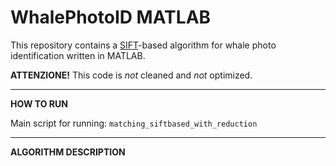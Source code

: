 WhalePhotoID MATLAB
===================

This repository contains a [SIFT](http://www.vlfeat.org/overview/sift.html)-based algorithm for whale photo identification written in MATLAB. 

**ATTENZIONE!** This code is *not* cleaned and *not* optimized.

---

**HOW TO RUN**

Main script for running: `matching_siftbased_with_reduction`

---

**ALGORITHM DESCRIPTION**
